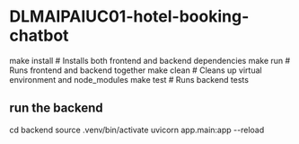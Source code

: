 # DLMAIPAIUC01-hotel-booking-chatbot

make install      # Installs both frontend and backend dependencies
make run         # Runs frontend and backend together
make clean       # Cleans up virtual environment and node_modules
make test        # Runs backend tests


## run the backend

cd backend
source .venv/bin/activate
uvicorn app.main:app --reload

